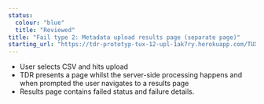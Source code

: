 ```yaml
---
status:
  colour: "blue"
  title: "Reviewed"
title: "Fail type 2: Metadata upload results page (separate page)"
starting_url: "https://tdr-prototyp-tux-12-upl-1ak7ry.herokuapp.com/TUX-12/upload-checks"
---
```


- User selects CSV and hits upload
- TDR presents a page whilst the server-side processing happens and when prompted the user navigates to a results page
- Results page contains failed status and failure details.
